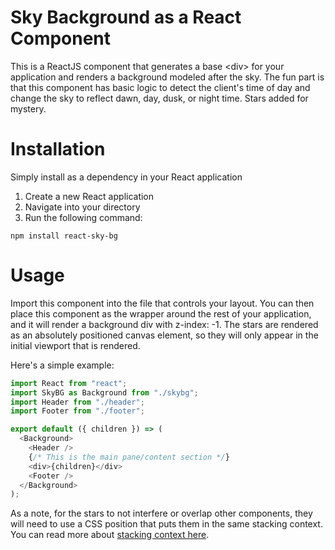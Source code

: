 # Sky Background as a React Component

This is a ReactJS component that generates a base &lt;div&gt; for your application and renders a background modeled after the sky. The fun part is that this component has basic logic to detect the client's time of day and change the sky to reflect dawn, day, dusk, or night time. Stars added for mystery.

# Installation

Simply install as a dependency in your React application

1. Create a new React application
2. Navigate into your directory
3. Run the following command:

```console
npm install react-sky-bg
```

# Usage

Import this component into the file that controls your layout. You can then place this component as the wrapper around the rest of your application, and it will render a background div with z-index: -1. The stars are rendered as an absolutely positioned canvas element, so they will only appear in the initial viewport that is rendered.

Here's a simple example:

```javascript
import React from "react";
import SkyBG as Background from "./skybg";
import Header from "./header";
import Footer from "./footer";

export default ({ children }) => (
  <Background>
    <Header />
    {/* This is the main pane/content section */}
    <div>{children}</div>
    <Footer />
  </Background>
);
```

As a note, for the stars to not interfere or overlap other components, they will need to use a CSS position that puts them in the same stacking context. You can read more about [stacking context here](https://developer.mozilla.org/en-US/docs/Web/CSS/CSS_Positioning/Understanding_z_index/The_stacking_context).
